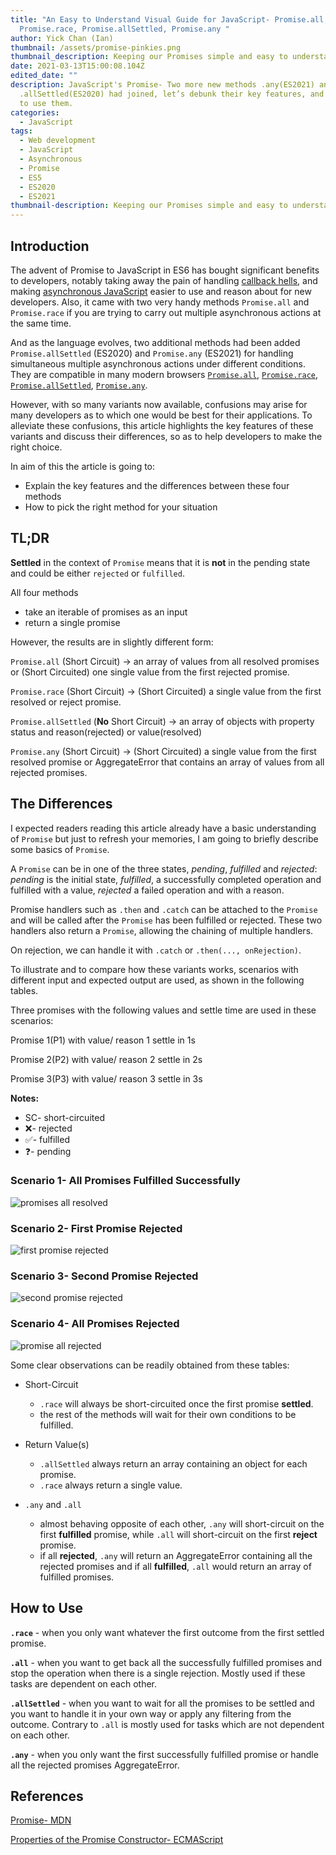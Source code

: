 ```yaml
---
title: "An Easy to Understand Visual Guide for JavaScript- Promise.all,
  Promise.race, Promise.allSettled, Promise.any "
author: Yick Chan (Ian)
thumbnail: /assets/promise-pinkies.png
thumbnail_description: Keeping our Promises simple and easy to understand
date: 2021-03-13T15:00:08.104Z
edited_date: ""
description: JavaScript's Promise- Two more new methods .any(ES2021) and
  .allSettled(ES2020) had joined, let’s debunk their key features, and show how
  to use them.
categories:
  - JavaScript
tags:
  - Web development
  - JavaScript
  - Asynchronous
  - Promise
  - ES5
  - ES2020
  - ES2021
thumbnail-description: Keeping our Promises simple and easy to understand
---
```

## Introduction

The advent of Promise to JavaScript in ES6 has bought significant benefits to developers, notably taking away the pain of handling [callback hells](https://www.freecodecamp.org/news/how-to-deal-with-nested-callbacks-and-avoid-callback-hell-1bc8dc4a2012/), and making [asynchronous JavaScript](https://developer.mozilla.org/en-US/docs/Learn/JavaScript/Asynchronous/Introducing) easier to use and reason about for new developers. Also, it came with two very handy methods `Promise.all` and `Promise.race` if you are trying to carry out multiple asynchronous actions at the same time.

And as the language evolves, two additional methods had been added `Promise.allSettled` (ES2020) and `Promise.any` (ES2021) for handling simultaneous multiple asynchronous actions under different conditions. They are compatible in many modern browsers [`Promise.all`](https://caniuse.com/mdn-javascript_builtins_promise_all), [`Promise.race`](https://caniuse.com/mdn-javascript_builtins_promise_race), [`Promise.allSettled`](https://caniuse.com/mdn-javascript_builtins_promise_allsettled), [`Promise.any`](https://caniuse.com/mdn-javascript_builtins_promise_any). 

However, with so many variants now available, confusions may arise for many developers as to which one would be best for their applications. To alleviate these confusions, this article highlights the key features of these variants and discuss their differences, so as to help developers to make the right choice.

In aim of this the article is going to:

* Explain the key features and the differences between these four methods
* How to pick the right method for your situation 

## TL;DR

**Settled** in the context of `Promise` means that it is **not** in the pending state and could be either `rejected` or `fulfilled`.

All four methods 

* take an iterable of promises as an input
* return a single promise

However, the results are in slightly different form:

`Promise.all` (Short Circuit) -> an array of values from all resolved promises or (Short Circuited) one single value from the first rejected promise.

`Promise.race` (Short Circuit) -> (Short Circuited) a single value from the first resolved or reject promise.

`Promise.allSettled` (**No** Short Circuit) -> an array of objects with property status and reason(rejected) or value(resolved)

`Promise.any` (Short Circuit) -> (Short Circuited) a single value from the first resolved promise or AggregateError that contains an array of values from all rejected promises.

## The Differences

I expected readers reading this article already have a basic understanding of `Promise` but just to refresh your memories, I am going to briefly describe some basics of `Promise`.

A `Promise` can be in one of the three states, *pending*, *fulfilled* and *rejected*: *pending* is the initial state, *fulfilled*, a successfully completed operation and fulfilled with a value, *rejected* a failed operation and with a reason.

Promise handlers such as `.then` and `.catch` can be attached to the `Promise` and will be called after the `Promise` has been fulfilled or rejected. These two handlers also return a `Promise`, allowing the chaining of multiple handlers.

On rejection, we can handle it with `.catch` or `.then(..., onRejection)`.

To illustrate and to compare how these variants works, scenarios with different input and expected output are used, as shown in the following tables.

Three promises with the following values and settle time are used in these scenarios:

Promise 1(P1) with value/ reason 1 settle in 1s

Promise 2(P2) with value/ reason 2 settle in 2s

Promise 3(P3) with value/ reason 3 settle in 3s

**Notes:**

* SC- short-circuited
* ❌- rejected
* ✅- fulfilled
* ❓- pending

### Scenario 1- All Promises Fulfilled Successfully

![promises all resolved](/assets/promise-all-resolved.png "promises all resolved")

### Scenario 2- First Promise Rejected

![first promise rejected](/assets/promise-first-rejected.png "first promise rejected")

### Scenario 3- Second Promise Rejected

![second promise rejected](/assets/promise-second-rejected.png "second promise rejected")

### Scenario 4- All Promises Rejected

![promise all rejected](/assets/promise-all-rejected.png "promise all rejected")

Some clear observations can be readily obtained from these tables:

* Short-Circuit

  * `.race` will always be short-circuited once the first promise **settled**.
  * the rest of the methods will wait for their own conditions to be fulfilled.

* Return Value(s)

  * `.allSettled` always return an array containing an object for each promise.
  * `.race` always return a single value.

* `.any` and `.all`

  * almost behaving opposite of each other, `.any` will short-circuit on the first **fulfilled** promise, while `.all` will short-circuit on the first **reject** promise.
  * if all **rejected**, `.any` will return an AggregateError containing all the rejected promises and if all **fulfilled**, `.all` would return an array of fulfilled promises.

## How to Use

**`.race`** - when you only want whatever the first outcome from the first settled promise.

**`.all`** - when you want to get back all the successfully fulfilled promises and stop the operation when there is a single rejection. Mostly used if these tasks are dependent on each other.

**`.allSettled`** - when you want to wait for all the promises to be settled and you want to handle it in your own way or apply any filtering from the outcome. Contrary to `.all` is mostly used for tasks which are not dependent on each other.

**`.any`** - when you only want the first successfully fulfilled promise or handle all the rejected promises AggregateError.

## References

[Promise- MDN](https://developer.mozilla.org/en-US/docs/Web/JavaScript/Reference/Global_Objects/Promise)

[Properties of the Promise Constructor- ECMAScript](https://tc39.es/ecma262/#sec-properties-of-the-promise-constructor)